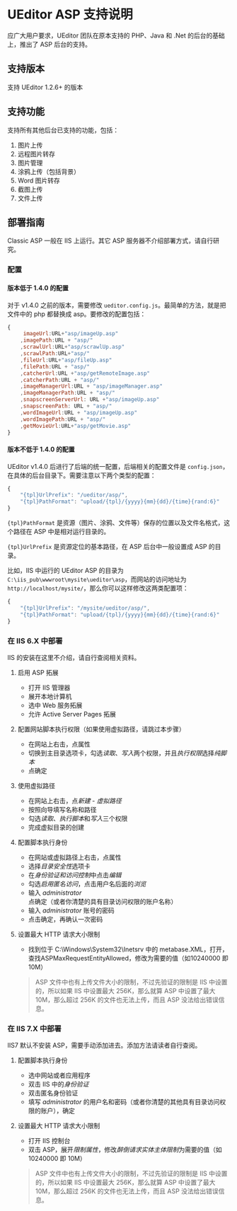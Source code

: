# UEditor ASP 支持说明

应广大用户要求，UEditor 团队在原本支持的 PHP、Java 和 .Net 的后台的基础上，推出了 ASP 后台的支持。

## 支持版本 ##
支持 UEditor 1.2.6+ 的版本

## 支持功能 ##
支持所有其他后台已支持的功能，包括：

1. 图片上传
2. 远程图片转存
3. 图片管理
4. 涂鸦上传（包括背景）
5. Word 图片转存
6. 截图上传
7. 文件上传

## 部署指南 ##
Classic ASP 一般在 IIS 上运行。其它 ASP 服务器不介绍部署方式，请自行研究。

### 配置 ###

#### 版本低于 1.4.0 的配置

对于 v1.4.0 之前的版本，需要修改 `ueditor.config.js`。最简单的方法，就是把文件中的 php 都替换成 asp。要修改的配置包括：

```javascript
{
     imageUrl:URL+"asp/imageUp.asp"
    ,imagePath:URL + "asp/"
    ,scrawlUrl:URL+"asp/scrawlUp.asp"
    ,scrawlPath:URL+"asp/"
    ,fileUrl:URL+"asp/fileUp.asp"
    ,filePath:URL + "asp/"
    ,catcherUrl:URL +"asp/getRemoteImage.asp"
    ,catcherPath:URL + "asp/"
    ,imageManagerUrl:URL + "asp/imageManager.asp"
    ,imageManagerPath:URL + "asp/"
    ,snapscreenServerUrl: URL +"asp/imageUp.asp"
    ,snapscreenPath: URL + "asp/"
    ,wordImageUrl:URL + "asp/imageUp.asp"
    ,wordImagePath:URL + "asp/"
    ,getMovieUrl:URL+"asp/getMovie.asp"
}
```

#### 版本不低于 1.4.0 的配置

UEditor v1.4.0 后进行了后端的统一配置，后端相关的配置文件是 `config.json`，在具体的后台目录下。需要注意以下两个类型的配置：


```javascript
{
    "{tpl}UrlPrefix": "/ueditor/asp/",
    "{tpl}PathFormat": "upload/{tpl}/{yyyy}{mm}{dd}/{time}{rand:6}"
}
```

`{tpl}PathFormat` 是资源（图片、涂鸦、文件等）保存的位置以及文件名格式，这个路径在 ASP 中是相对运行目录的。

`{tpl}UrlPrefix` 是资源定位的基本路径，在 ASP 后台中一般设置成 ASP 的目录。

比如，IIS 中运行的 UEditor ASP 的目录为 `C:\iis_pub\wwwroot\mysite\ueditor\asp`，而网站的访问地址为 `http://localhost/mysite/`，那么你可以这样修改这两类配置项：

```javascript
{
    "{tpl}UrlPrefix": "/mysite/ueditor/asp/",
    "{tpl}PathFormat": "upload/{tpl}/{yyyy}{mm}{dd}/{time}{rand:6}"
}
```


### 在 IIS 6.X 中部署

IIS 的安装在这里不介绍，请自行查阅相关资料。

1. 启用 ASP 拓展
	* 打开 IIS 管理器
	* 展开本地计算机
	* 选中 Web 服务拓展
	* 允许 Active Server Pages 拓展

2. 配置网站脚本执行权限（如果使用虚拟路径，请跳过本步骤）
	* 在网站上右击，点属性
	* 切换到主目录选项卡，勾选*读取*、*写入*两个权限，并且*执行权限*选择*纯脚本*
	* 点确定

3. 使用虚拟路径
	* 在网站上右击，点*新建* - *虚拟路径*
	* 按照向导填写名称和路径
	* 勾选*读取*、*执行脚本*和*写入*三个权限
	* 完成虚拟目录的创建

4. 配置脚本执行身份
	* 在网站或虚拟路径上右击，点属性
	* 选择*目录安全性*选项卡
	* 在*身份验证和访问控制*中点击*编辑*
	* 勾选*启用匿名访问*，点击用户名后面的*浏览*
	* 输入 *administrator* 点确定（或者你清楚的具有目录访问权限的账户名称）
	* 输入 *administrator* 账号的密码
	* 点击确定，再确认一次密码

5. 设置最大 HTTP 请求大小限制
	* 找到位于 C:\Windows\System32\Inetsrv 中的 metabase.XML，打开，查找ASPMaxRequestEntityAllowed，修改为需要的值（如10240000 即 10M）
	> ASP 文件中也有上传文件大小的限制，不过先验证的限制是 IIS 中设置的，所以如果 IIS 中设置最大 256K，那么就算 ASP 中设置了最大 10M，那么超过 256K 的文件也无法上传，而且 ASP 没法给出错误信息。

### 在 IIS 7.X 中部署

IIS7 默认不安装 ASP，需要手动添加进去。添加方法请读者自行查阅。

1. 配置脚本执行身份
	* 选中网站或者应用程序
	* 双击 IIS 中的*身份验证*
	* 双击匿名身份验证
	* 填写 *administrator* 的用户名和密码（或者你清楚的其他具有目录访问权限的账户），确定

2. 设置最大 HTTP 请求大小限制
    * 打开 IIS 控制台
    * 双击 ASP，展开*限制属性*，修改*醉倒请求实体主体限制*为需要的值（如10240000 即 10M）
    > ASP 文件中也有上传文件大小的限制，不过先验证的限制是 IIS 中设置的，所以如果 IIS 中设置最大 256K，那么就算 ASP 中设置了最大 10M，那么超过 256K 的文件也无法上传，而且 ASP 没法给出错误信息。
